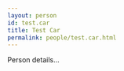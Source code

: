 ```yaml
---
layout: person
id: test.car
title: Test Car
permalink: people/test.car.html
---
```


Person details...